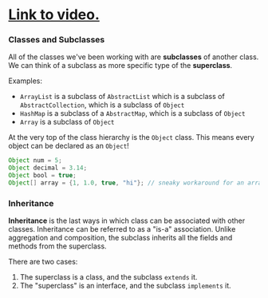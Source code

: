# [Link to video.](TODO)

### Classes and Subclasses

All of the classes we've been working with are **subclasses** of another class. We can think of a subclass as more specific type of the **superclass**.

Examples:
* `ArrayList` is a subclass of `AbstractList` which is a subclass of `AbstractCollection`, which is a subclass of `Object`
* `HashMap` is a subclass of a `AbstractMap`, which is a subclass of `Object`
* `Array` is a subclass of `Object`

At the very top of the class hierarchy is the `Object` class. This means every object can be declared as an `Object`!

```java
Object num = 5;
Object decimal = 3.14;
Object bool = true;
Object[] array = {1, 1.0, true, "hi"}; // sneaky workaround for an array with mixed data types
```

### Inheritance

**Inheritance** is the last ways in which class can be associated with other classes. Inheritance can be referred to as a "is-a" association. Unlike aggregation and composition, the subclass inherits all the fields and methods from the superclass. 

There are two cases:
1. The superclass is a class, and the subclass `extends` it.
2. The "superclass" is an interface, and the subclass `implements` it.
